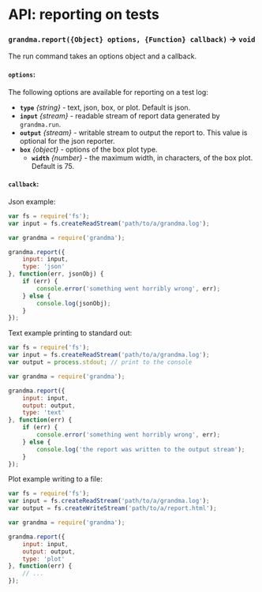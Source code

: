 # API: reporting on tests

### `grandma.report({Object} options, {Function} callback)` → `void`

The run command takes an options object and a callback.

#### `options`:

The following options are available for reporting on a test log:

- **`type`** _{string}_ - text, json, box, or plot. Default is json.
- **`input`** _{stream}_ - readable stream of report data generated by `grandma.run`.
- **`output`** _{stream}_ - writable stream to output the report to. This value is optional for the json reporter.
- **`box`** _{object}_ - options of the box plot type.
  - **`width`** _{number}_ - the maximum width, in characters, of the box plot. Default is 75.

#### `callback`:

Json example:

```javascript
var fs = require('fs');
var input = fs.createReadStream('path/to/a/grandma.log');

var grandma = require('grandma');

grandma.report({
    input: input,
    type: 'json'
}, function(err, jsonObj) {
    if (err) {
        console.error('something went horribly wrong', err);
    } else {
        console.log(jsonObj);
    }
});

```

Text example printing to standard out:

```javascript
var fs = require('fs');
var input = fs.createReadStream('path/to/a/grandma.log');
var output = process.stdout; // print to the console

var grandma = require('grandma');

grandma.report({
    input: input,
    output: output,
    type: 'text'
}, function(err) {
    if (err) {
        console.error('something went horribly wrong', err);
    } else {
        console.log('the report was written to the output stream');
    }
});
```

Plot example writing to a file:

```javascript
var fs = require('fs');
var input = fs.createReadStream('path/to/a/grandma.log');
var output = fs.createWriteStream('path/to/a/report.html');

var grandma = require('grandma');

grandma.report({
    input: input,
    output: output,
    type: 'plot'
}, function(err) {
    // ...
});
```
